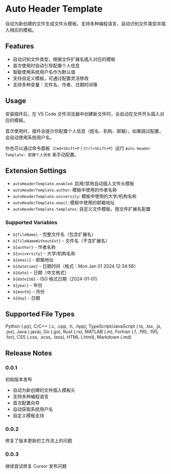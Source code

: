 # Auto Header Template

自动为新创建的文件生成文件头模板。支持多种编程语言，自动识别文件类型并插入相应的模板。

## Features

- 自动识别文件类型，根据文件扩展名插入对应的模板
- 首次使用时自动引导配置个人信息
- 智能使用系统用户名作为默认值
- 支持自定义模板，可通过配置灵活修改
- 支持多种变量：文件名、作者、日期时间等

## Usage

安装插件后，在 VS Code 文件浏览器中创建新文件时，会自动在文件开头插入对应的模板。

首次使用时，插件会提示你配置个人信息（姓名、机构、邮箱）。如果跳过配置，会自动使用系统用户名。

你也可以通过命令面板（`Cmd+Shift+P` / `Ctrl+Shift+P`）运行 `Auto Header Template: 配置个人信息` 来手动配置。

## Extension Settings

* `autoHeaderTemplate.enabled`: 启用/禁用自动插入文件头模板
* `autoHeaderTemplate.author`: 模板中使用的作者名称
* `autoHeaderTemplate.university`: 模板中使用的大学/机构名称
* `autoHeaderTemplate.email`: 模板中使用的邮箱地址
* `autoHeaderTemplate.templates`: 自定义文件模板，按文件扩展名配置

### Supported Variables

* `${fileName}` - 完整文件名（包含扩展名）
* `${fileNameWithoutExt}` - 文件名（不含扩展名）
* `${author}` - 作者名称
* `${university}` - 大学/机构名称
* `${email}` - 邮箱地址
* `${datetime}` - 日期时间（格式：Mon Jan 01 2024 12:34:56）
* `${date}` - 日期（中文格式）
* `${dateISO}` - ISO 格式日期（2024-01-01）
* `${year}` - 年份
* `${month}` - 月份
* `${day}` - 日期

## Supported File Types

Python (.py), C/C++ (.c, .cpp, .h, .hpp), TypeScript/JavaScript (.ts, .tsx, .js, .jsx), Java (.java), Go (.go), Rust (.rs), MATLAB (.m), Fortran (.f, .f90, .f95, .for), CSS (.css, .scss, .less), HTML (.html), Markdown (.md)

## Release Notes

### 0.0.1

初始版本发布
- 自动为新创建的文件插入模板头
- 支持多种编程语言
- 首次配置向导
- 自动获取系统用户名
- 自定义模板支持

### 0.0.2

修复了版本更新的工作流上的问题

### 0.0.3

继续尝试修复 Cursor 发布问题
